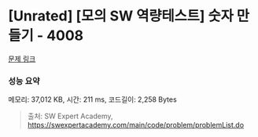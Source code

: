 # [Unrated] [모의 SW 역량테스트] 숫자 만들기 - 4008 

[문제 링크](https://swexpertacademy.com/main/code/problem/problemDetail.do?contestProbId=AWIeRZV6kBUDFAVH) 

### 성능 요약

메모리: 37,012 KB, 시간: 211 ms, 코드길이: 2,258 Bytes



> 출처: SW Expert Academy, https://swexpertacademy.com/main/code/problem/problemList.do